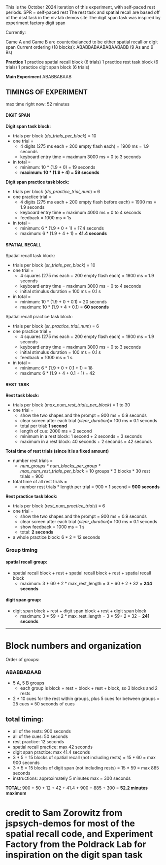This is the October 2024 iteration of this experiment, with self-paced rest periods. SPR = self-paced rest
The rest task and spatial recall are based off of the dsst task in the niv lab demos site
The digit span task was inspired by experiment factory digit span

Currently: 

Game A and Game B are counterbalanced to be either spatial recall or digit span
Current ordering (18 blocks): ABABBABAABABAABABB (9 As and 9 Bs)

**Practice**
1 practice spatial recall block (6 trials)
1 practice rest task block (6 trials)
1 practice digit span block (6 trials)

**Main Experiment**
ABABBABAAB




## TIMINGS OF EXPERIMENT
max time right now: 52 minutes

#### DIGIT SPAN

**Digit span task block:**
- trials per block (*ds_trials_per_block*) = 10
- one trial = 
	- 4 digits (275 ms each + 200 empty flash each) = 1900 ms = 1.9 seconds
	- keyboard entry time = maximum 3000 ms = 0 to 3 seconds
- in total =
	- minimum: 10 * (1.9 + 0) = 19 seconds
	- **maximum: 10 * (1.9 + 4) = 59 seconds**

**Digit span practice task block:**
- trials per block (*ds_practice_trial_num*) = 6
- one practice trial = 
	- 4 digits (275 ms each + 200 empty flash before each) = 1900 ms = 1.9 seconds
	-  keyboard entry time = maximum 4000 ms = 0 to 4 seconds
	- feedback = 1000 ms = 1s
- in total = 
	- minimum: 6 * (1.9 + 0 + 1) = 17.4 seconds
	- maximum: 6 * (1.9 + 4 + 1) = **41.4 seconds**

#### SPATIAL RECALL

Spatial recall task block:
- trials per block (*sr_trials_per_block*) = 10
- one trial = 
	- 4 squares (275 ms each + 200 empty flash each) = 1900 ms = 1.9 seconds
	- keyboard entry time = maximum 3000 ms = 0 to 4 seconds
	- initial stimulus duration = 100 ms = 0.1 s
- in total =
	- minimum: 10 * (1.9 + 0 + 0.1) = 20 seconds
	- maximum: 10 * (1.9 + 4 + 0.1) = **60 seconds**

Spatial recall practice task block:
- trials per block (*sr_practice_trial_num*) = 6
- one practice trial = 
	- 4 squares (275 ms each + 200 empty flash each) = 1900 ms = 1.9 seconds
	- keyboard entry time = maximum 3000 ms = 0 to 3 seconds
	- initial stimulus duration = 100 ms = 0.1 s
	- feedback = 1000 ms = 1 s
- in total = 
	- minimum: 6 * (1.9 + 0 + 0.1 + 1) = 18
	- maximum: 6 * (1.9 + 4 + 0.1 + 1) = 42

#### REST TASK

**Rest task block:** 
- trials per block (*max_num_rest_trials_per_block*) = 1 to 30
- one trial = 
	- show the two shapes and the prompt = 900 ms = 0.9 seconds
	- clear screen after each trial (*clear_duration*)= 100 ms = 0.1 seconds
	- total per trial: **1 second**
	- length of cue: 2000 ms = 2 second
	- minimum in a rest block: 1 second + 2 seconds = 3 seconds
	- maximum in a rest block: 40 seconds + 2 seconds = 42 seconds

**Total time of rest trials (since it is a fixed amount)**
- number rest trials = 
	- *num_groups * num_blocks_per_group * max_num_rest_trials_per_block* = 10 groups * 3 blocks * 30 rest trials = 900
- total time of all rest trials = 
	- number rest trials * length per trial = 900 * 1 second = **900 seconds**

**Rest practice task block:**
- trials per block (*rest_num_practice_trials*) = 6
- one trial = 
	- show the two shapes and the prompt = 900 ms = 0.9 seconds
	- clear screen after each trial (*clear_duration*)= 100 ms = 0.1 seconds
	- show feedback = 1000 ms = 1 s
	- total: **2 seconds**
- a whole practice block: 6 * 2 = 12 seconds

### Group timing

#### spatial recall group: 
- spatial recall block + rest + spatial recall block + rest + spatial recall block
	- maximum: 3 *  60 + 2 * max_rest_length = 3 * 60 + 2 * 32 = **244 seconds**
	
#### digit span group:
- digit span block + rest + digit span block + rest + digit span block 
	- maximum: 3 * 59 + 2 * max_rest_length =  3 * 59+ 2 * 32 = **241 seconds**


*****************

# Block numbers and organization

Order of groups: 
### ABABBABAAB
- 5 A, 5 B groups
	- each group is block + rest + block + rest + block, so 3 blocks and 2 rests
- 2 * 10 cues for the rest within groups, plus 5 cues for between groups = 25 cues = 50 seconds of cues


## total timing:
 - all of the rests: 900 seconds
 - all of the cues: 50 seconds
 - rest practice: 12 seconds
 - spatial recall practice: max 42 seconds
 - digit span practice: max 41.4 seconds
 - 3 * 5  = 15 blocks of spatial recall (not including rests) = 15 * 60 = max 900 seconds
 - 3 * 5  = 15 blocks of digit span (not including rests) = 15 * 59 = max 885 seconds
- instructions: approximately 5 minutes max = 300 seconds


**TOTAL**: 900 + 50 + 12 + 42 + 41.4 + 900 + 885 + 300 = **52.2 minutes maximum**


# credit to Sam Zorowitz from jspsych-demos for most of the spatial recall code, and Experiment Factory from the Poldrack Lab for inspiration on the digit span task